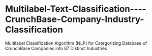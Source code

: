 # Multilabel-Text-Classification----CrunchBase-Company-Industry-Classification
Multilabel Classification Algorithm (NLP) for Categorizing Database of CrunchBase Companies into 87 Distinct Industries
